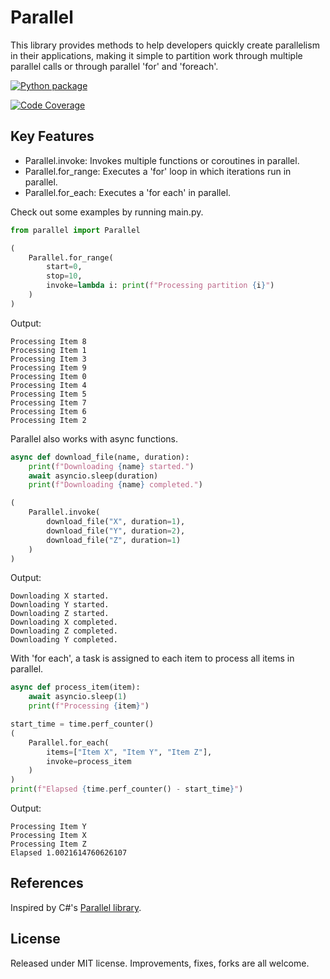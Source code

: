 # Parallel

This library provides methods to help developers quickly create parallelism in their applications, making it simple to partition work through multiple parallel calls or through parallel 'for' and 'foreach'.

[![Python package](https://github.com/benzatti/parallel/actions/workflows/python-package.yml/badge.svg?branch=main)](https://github.com/benzatti/parallel/actions/workflows/python-package.yml)

[![Code Coverage](https://img.shields.io/codecov/c/github/benzatti/parallel/master?logo=codecov)](https://github.com/benzatti/parallel/actions/workflows/cc.yml)

## Key Features

- Parallel.invoke: Invokes multiple functions or coroutines in parallel.
- Parallel.for_range: Executes a 'for' loop in which iterations run in parallel. 
- Parallel.for_each: Executes a 'for each' in parallel.

Check out some examples by running main.py.

```python
from parallel import Parallel
```

```python
(
    Parallel.for_range(
        start=0,
        stop=10,
        invoke=lambda i: print(f"Processing partition {i}")
    )
)
```

Output:

```
Processing Item 8
Processing Item 1
Processing Item 3
Processing Item 9
Processing Item 0
Processing Item 4
Processing Item 5
Processing Item 7
Processing Item 6
Processing Item 2
```

Parallel also works with async functions.

```python
async def download_file(name, duration):
    print(f"Downloading {name} started.")
    await asyncio.sleep(duration)
    print(f"Downloading {name} completed.")

(
    Parallel.invoke(
        download_file("X", duration=1),
        download_file("Y", duration=2),
        download_file("Z", duration=1)
    )
)
```

Output:

```
Downloading X started.
Downloading Y started.
Downloading Z started.
Downloading X completed.
Downloading Z completed.
Downloading Y completed.
```

With 'for each', a task is assigned to each item to process all items in parallel.

```python
async def process_item(item):
    await asyncio.sleep(1)
    print(f"Processing {item}")

start_time = time.perf_counter()
(
    Parallel.for_each(
        items=["Item X", "Item Y", "Item Z"],
        invoke=process_item
    )
)
print(f"Elapsed {time.perf_counter() - start_time}")
```

Output:

```
Processing Item Y
Processing Item X
Processing Item Z
Elapsed 1.0021614760626107
```

## References
Inspired by C#'s [Parallel library](https://docs.microsoft.com/en-us/dotnet/standard/parallel-programming/task-parallel-library-tpl).

## License
Released under MIT license. Improvements, fixes, forks are all welcome.
